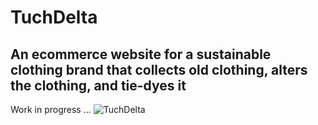 # TuchDelta
## An ecommerce website for a sustainable clothing brand that collects old clothing, alters the clothing, and tie-dyes it

Work in progress ...
![TuchDelta](https://user-images.githubusercontent.com/100171190/215371292-457ebcc5-0890-4e94-a733-09d93c945c3c.PNG)


